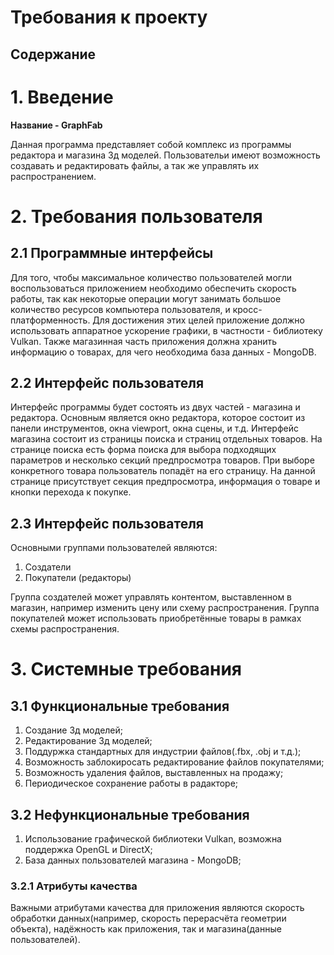 # Требования к проекту

## Содержание

# 1. Введение
**Название - GraphFab**

Данная программа представляет собой комплекс из программы редактора и магазина 3д моделей. Пользовательи имеют возможность создавать и редактировать файлы, а так же управлять их распространением.

# 2. Требования пользователя
## 2.1 Программные интерфейсы

Для того, чтобы максимальное количество пользователей могли воспользоваться приложением необходимо обеспечить скорость работы, так как некоторые операции могут занимать большое количество ресурсов компьютера пользователя, и кросс-платформенность. Для достижения этих целей приложение должно использовать аппаратное ускорение графики, в частности - библиотеку Vulkan. Также магазинная часть приложения должна хранить информацию о товарах, для чего необходима база данных - MongoDB.

## 2.2 Интерфейс пользователя

Интерфейс программы будет состоять из двух частей - магазина и редактора. Основным является окно редактора, которое состоит из панели инструментов, окна viewport, окна сцены, и т.д.
Интерфейс магазина состоит из страницы поиска и страниц отдельных товаров. На странице поиска есть форма поиска для выбора подходящих параметров и несколько секций предпросмотра товаров. При выборе конкретного товара пользователь попадёт на его страницу. На данной странице присутствует секция предпросмотра, информация о товаре и кнопки перехода к покупке.

## 2.3 Интерфейс пользователя

Основными группами пользователей являются:

1. Создатели
2. Покупатели (редакторы)

Группа создателей может управлять контентом, выставленном в магазин, например изменить цену или схему распространения. Группа покупателей может использовать приобретённые товары в рамках схемы распространения.

# 3. Системные требования

## 3.1 Функциональные требования

1. Создание 3д моделей;
2. Редактирование 3д моделей;
3. Поддуржка стандартных для индустрии файлов(.fbx, .obj и т.д.);
4. Возможность заблокиросать редактирование файлов покупателями;
5. Возможность удаления файлов, выставленных на продажу;
6. Периодическое сохранение работы в радакторе;

## 3.2 Нефункциональные требования

1. Использование графической библиотеки Vulkan, возможна поддержка OpenGL и DirectX;
2. База данных пользователей магазина - MongoDB;

### 3.2.1 Атрибуты качества
Важными атрибутами качества для приложения являются скорость обработки данных(например, скорость перерасчёта геометрии объекта), надёжность как приложения, так и магазина(данные пользователей).
